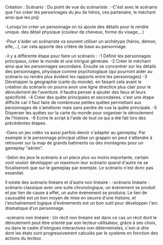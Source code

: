 Création : 
Scénario :
	Du point de vue du scénariste :
-C'est avec le scénario que l'on créer les personnages du jeu (le héros, ces partenaire, le méchant ainsi que les pnj)

-Lorsqu'on créer un personnage on lui ajoute des détails pour le rendre unique. des détail physique (couleur de cheveux, forme du visage,...) 

-Pour s'aider un scénariste va souvent utiliser un archétype (héros, démon, elfe,...), car cela apporte des critère de base au personnage.

-il y a différente étape pour faire un scénario :
	-1 Définir les personnages principaux, créer le monde et une intrigue générale.
	-2 Créer le méchant ainsi que les personnages secondaire. Ensuite se concentrer sur les détails des personnages, physique comme psychologique
 (qui pourront aider au scénario ou rendre plus évident les rapports entre les personnages) 
	-3 Développer la géographie (carte du monde). en faisant cela avant le création du scénario on pourra avoir une ligne directice plus clair pour
 le déroulement de l'aventure. Il faudra penser à ajouter des lieux et leurs spécificité.
	-4 Créer des quête principales et secondaires. c'est une étape difficile car il faut faire de nombreuse petites quêtes permettant aux personnages
 de s'améliorer mais sans perdre de vue la quête principale.
	-5 Disperser les quêtes sur la carte du monde pour organiser le déroulement de l'histoire.
	-6 Ecrire le script à l'aide de tout ce qui a été fait lors des précédentes étapes.

-Dans un jeu vidéo va aussi parfois devoir s'adapter au gameplay. Par exemple si le personnage principal utilise un grappin on peut s'attendre à retrouver
 sur la map de grands batiments ou des montagnes pour un gameplay "aérien".

-Selon les jeux le scénario à un place plus ou moins importante, certain vont vouloir développer un maximum leur scénario quand d'autre ne se focaliseront
 que sur le gameplay par exemple. Le scénario n'est donc pas essentiel.

Il existe des scénario linéaire et d'autre non linéaire :
-scénario linéaire : scénario classique avec une suite chronologique, un événement se produit et par lien de cause à effet, un autre événement se produira.
Le lien de causualité est un bon moyen de mise en oeuvre d'une histoire, et l'enchaînement logique d'événements est un bon outil pour développer l'arc dramatique d'un personnage. 

-scénario non linéaire : Un récit non linéaire est dans ce cas un récit dont le déroulement peut être orienté par son lecteur-utilisateur, grâce à ses 
choix, ou dans le cadre d'intrigues interactives non déterministes, c'est-à-dire dont les états sont progressivement calculés 
par le système en fonction des actions du lecteur.